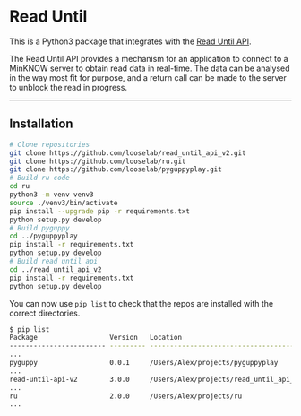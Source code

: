 Read Until
==========

This is a Python3 package that integrates with the 
[Read Until API](https://github.com/nanoporetech/read_until_api).

The Read Until API provides a mechanism for an application to connect to a
MinKNOW server to obtain read data in real-time. The data can be analysed in the
way most fit for purpose, and a return call can be made to the server to unblock
the read in progress.

---

Installation
------------

```bash
# Clone repositories
git clone https://github.com/looselab/read_until_api_v2.git
git clone https://github.com/looselab/ru.git
git clone https://github.com/looselab/pyguppyplay.git
# Build ru code
cd ru
python3 -m venv venv3
source ./venv3/bin/activate
pip install --upgrade pip -r requirements.txt
python setup.py develop
# Build pyguppy
cd ../pyguppyplay
pip install -r requirements.txt
python setup.py develop
# Build read until api
cd ../read_until_api_v2
pip install -r requirements.txt
python setup.py develop
```

You can now use `pip list` to check that the repos are installed with the correct directories.

```bash
$ pip list
Package                  Version   Location
------------------------ --------- --------------------------------------
...
pyguppy                  0.0.1     /Users/Alex/projects/pyguppyplay
...
read-until-api-v2        3.0.0     /Users/Alex/projects/read_until_api_v2
...
ru                       2.0.0     /Users/Alex/projects/ru
...
```

